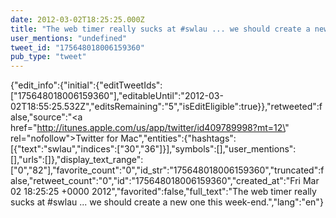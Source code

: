 ```yaml
---
date: 2012-03-02T18:25:25.000Z
title: "The web timer really sucks at #swlau ... we should create a new one this week-end.″"
user_mentions: "undefined"
tweet_id: "175648018006159360"
pub_type: "tweet"
---
```

{"edit_info":{"initial":{"editTweetIds":["175648018006159360"],"editableUntil":"2012-03-02T18:55:25.532Z","editsRemaining":"5","isEditEligible":true}},"retweeted":false,"source":"<a href=\"http://itunes.apple.com/us/app/twitter/id409789998?mt=12\" rel=\"nofollow\">Twitter for Mac</a>","entities":{"hashtags":[{"text":"swlau","indices":["30","36"]}],"symbols":[],"user_mentions":[],"urls":[]},"display_text_range":["0","82"],"favorite_count":"0","id_str":"175648018006159360","truncated":false,"retweet_count":"0","id":"175648018006159360","created_at":"Fri Mar 02 18:25:25 +0000 2012","favorited":false,"full_text":"The web timer really sucks at #swlau ... we should create a new one this week-end.","lang":"en"}
